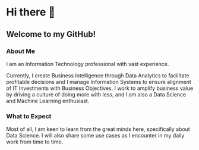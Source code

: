# Hi there 👋

## Welcome to my GitHub!

### About Me
I am an Information Technology professional with vast experience.

Currently, I create Business Intelligence through Data Analytics to facilitate profitable decisions and I manage Information Systems to ensure alignment of IT Investments with Business Objectives.
I work to amplify business value by driving a culture of doing more with less, and I am also a Data Science and Machine Learning enthusiast.


### What to Expect
Most of all, I am keen to learn from the great minds here, specifically about Data Science.
I will also share some  use cases as I encounter in my daily work from time to time.


<!--
**Oluwapelumi-Peter/Oluwapelumi-Peter** is a ✨ _special_ ✨ repository because its `README.md` (this file) appears on your GitHub profile.

Here are some ideas to get you started:

- 🔭 I’m currently working on ...
- 🌱 I’m currently learning ...
- 👯 I’m looking to collaborate on ...
- 🤔 I’m looking for help with ...
- 💬 Ask me about ...
- 📫 How to reach me: ...
- 😄 Pronouns: ...
- ⚡ Fun fact: ...
-->
